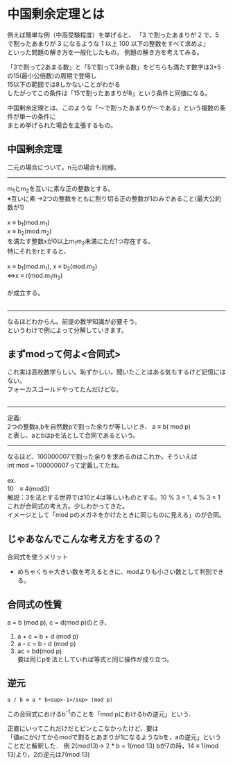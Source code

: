 # 中国剰余定理とは

例えば簡単な例（中高受験程度）を挙げると、
「3 で割ったあまりが 2 で、5 で割ったあまりが 3 になるような 1 以上 100 以下の整数をすべて求めよ」  
といった問題の解き方を一般化したもの。
例題の解き方を考えてみる。  

「3で割って2あまる数」と「5で割って3余る数」をどちらも満たす数字は3*5の15(最小公倍数)の周期で登場し  
15以下の範囲では8しかないことがわかる  
したがってこの条件は「15で割ったあまりが8」という条件と同値になる。  

中国剰余定理とは、このような「～で割ったあまりが～である」という複数の条件が単一の条件に  
まとめ挙げられた場合を主張するもの。

## 中国剰余定理

二元の場合について。n元の場合も同様。
___

m<sub>1</sub>とm<sub>2</sub>を互いに素な正の整数とする。  
※互いに素 →2つの整数をともに割り切る正の整数が1のみであること(最大公約数が1)  
<br>
x ≡ b<sub>1</sub>(mod.m<sub>1</sub>)  
x ≡ b<sub>2</sub>(mod.m<sub>2</sub>)  
を満たす整数xが0以上m<sub>1</sub>m<sub>2</sub>未満にただ1つ存在する。  
特にそれをrとすると、  
<br>
x ≡ b<sub>1</sub>(mod.m<sub>1</sub>), x ≡ b<sub>2</sub>(mod.m<sub>2</sub>)  
⇔x ≡ r(mod.m<sub>1</sub>m<sub>2</sub>)  
<br>
が成立する。  
<br>
___


なるほどわからん。前提の数学知識が必要そう。  
というわけで例によって分解していきます。  


## まずmodって何よ<合同式>

これ実は高校数学らしい。恥ずかしい。聞いたことはある気もするけど記憶にはない。  
フォーカスゴールドやってたんだけどな。  
<br>
___
定義:  
2つの整数a,bを自然数pで割った余りが等しいとき、
a ≡ b( mod p)  
と表し、aとbはpを法として合同であるという。
___

なるほど、100000007で割った余りを求めるのはこれか。そういえば  
int mod = 100000007って定義してたね。  
<br>
ex.  
10　≡ 4(mod3)  
解説：3を法とする世界では10と4は等しいものとする。10 % 3 = 1, 4 % 3 = 1  
これが合同式の考え方。少しわかってきた。  
イメージとして「mod pのメガネをかけたときに同じものに見える」のが合同。  

## じゃあなんでこんな考え方をするの？

合同式を使うメリット
- めちゃくちゃ大きい数を考えるときに、modよりも小さい数として判別できる。

## 合同式の性質  

a = b (mod p), c = d(mod p)のとき、
1. a + c = b + d (mod p)
2. a - c = b - d (mod p)
3. ac = bd(mod p)  
要は同じpを法としていれば等式と同じ操作が成り立つ。

## 逆元

`a / b ≡ a * b<sup>-1</sup> (mod p)`

この合同式におけるb<sup>-1</sup>のことを「mod pにおけるbの逆元」という．  

正直にいってこれだけだとピンとこなかったけど，要は  
「値aにかけてからmodで割るとあまりが1になるようなbを，aの逆元」ということだと解釈した．
例 2(mod13)→ 2 * b = 1(mod 13)  bが7の時，14 ≡ 1(mod 13)より，2の逆元は7(mod 13)



